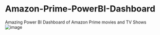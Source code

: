 # Amazon-Prime-PowerBI-Dashboard
Amazing Power BI Dashboard of Amazon Prime movies and TV Shows
![image](https://github.com/Amanyadav2205/Amazon-Prime-PowerBI-Dashboard/assets/112774593/1739ea58-2d3a-4e2e-93bc-462d0a000ef5)
